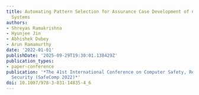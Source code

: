 ```yaml
---
title: Automating Pattern Selection for Assurance Case Development of Cyber-Physical
  Systems
authors:
- Shreyas Ramakrishna
- Hyunjee Jin
- Abhishek Dubey
- Arun Ramamurthy
date: '2022-01-01'
publishDate: '2025-09-29T19:30:01.138429Z'
publication_types:
- paper-conference
publication: '*The 41st International Conference on Computer Safety, Reliability and
  Security (SafeComp 2022)*'
doi: 10.1007/978-3-031-14835-4_6
---
```

